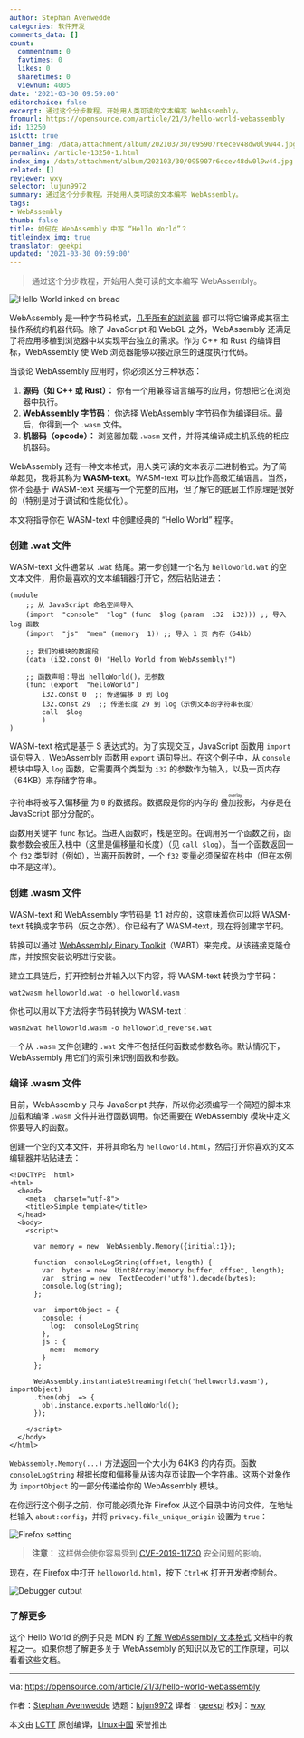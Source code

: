 ```yaml
---
author: Stephan Avenwedde
categories: 软件开发
comments_data: []
count:
  commentnum: 0
  favtimes: 0
  likes: 0
  sharetimes: 0
  viewnum: 4005
date: '2021-03-30 09:59:00'
editorchoice: false
excerpt: 通过这个分步教程，开始用人类可读的文本编写 WebAssembly。
fromurl: https://opensource.com/article/21/3/hello-world-webassembly
id: 13250
islctt: true
banner_img: /data/attachment/album/202103/30/095907r6ecev48dw0l9w44.jpg
permalink: /article-13250-1.html
index_img: /data/attachment/album/202103/30/095907r6ecev48dw0l9w44.jpg.thumb.jpg
related: []
reviewer: wxy
selector: lujun9972
summary: 通过这个分步教程，开始用人类可读的文本编写 WebAssembly。
tags:
- WebAssembly
thumb: false
title: 如何在 WebAssembly 中写 “Hello World”？
titleindex_img: true
translator: geekpi
updated: '2021-03-30 09:59:00'
---
```



> 
> 通过这个分步教程，开始用人类可读的文本编写 WebAssembly。
> 
> 
> 


![](/data/attachment/album/202103/30/095907r6ecev48dw0l9w44.jpg "Hello World inked on bread")


WebAssembly 是一种字节码格式，[几乎所有的浏览器](https://developer.mozilla.org/en-US/docs/WebAssembly#browser_compatibility) 都可以将它编译成其宿主操作系统的机器代码。除了 JavaScript 和 WebGL 之外，WebAssembly 还满足了将应用移植到浏览器中以实现平台独立的需求。作为 C++ 和 Rust 的编译目标，WebAssembly 使 Web 浏览器能够以接近原生的速度执行代码。


当谈论 WebAssembly 应用时，你必须区分三种状态：


1. **源码（如 C++ 或 Rust）：** 你有一个用兼容语言编写的应用，你想把它在浏览器中执行。
2. **WebAssembly 字节码：** 你选择 WebAssembly 字节码作为编译目标。最后，你得到一个 `.wasm` 文件。
3. **机器码（opcode）：** 浏览器加载 `.wasm` 文件，并将其编译成主机系统的相应机器码。


WebAssembly 还有一种文本格式，用人类可读的文本表示二进制格式。为了简单起见，我将其称为 **WASM-text**。WASM-text 可以比作高级汇编语言。当然，你不会基于 WASM-text 来编写一个完整的应用，但了解它的底层工作原理是很好的（特别是对于调试和性能优化）。


本文将指导你在 WASM-text 中创建经典的 “Hello World” 程序。


### 创建 .wat 文件


WASM-text 文件通常以 `.wat` 结尾。第一步创建一个名为 `helloworld.wat` 的空文本文件，用你最喜欢的文本编辑器打开它，然后粘贴进去：



```
(module
    ;; 从 JavaScript 命名空间导入
    (import  "console"  "log" (func  $log (param  i32  i32))) ;; 导入 log 函数
    (import  "js"  "mem" (memory  1)) ;; 导入 1 页 内存（64kb）
   
    ;; 我们的模块的数据段
    (data (i32.const 0) "Hello World from WebAssembly!")
   
    ;; 函数声明：导出 helloWorld()，无参数
    (func (export  "helloWorld")
        i32.const 0  ;; 传递偏移 0 到 log
        i32.const 29  ;; 传递长度 29 到 log（示例文本的字符串长度）
        call  $log
        )
)

```

WASM-text 格式是基于 S 表达式的。为了实现交互，JavaScript 函数用 `import` 语句导入，WebAssembly 函数用 `export` 语句导出。在这个例子中，从 `console` 模块中导入 `log` 函数，它需要两个类型为 `i32` 的参数作为输入，以及一页内存（64KB）来存储字符串。


字符串将被写入偏移量 为 `0` 的数据段。数据段是你的内存的<ruby> 叠加投影 <rt>  overlay </rt></ruby>，内存是在 JavaScript 部分分配的。


函数用关键字 `func` 标记。当进入函数时，栈是空的。在调用另一个函数之前，函数参数会被压入栈中（这里是偏移量和长度）（见 `call $log`）。当一个函数返回一个 `f32` 类型时（例如），当离开函数时，一个 `f32` 变量必须保留在栈中（但在本例中不是这样）。


### 创建 .wasm 文件


WASM-text 和 WebAssembly 字节码是 1:1 对应的，这意味着你可以将 WASM-text 转换成字节码（反之亦然）。你已经有了 WASM-text，现在将创建字节码。


转换可以通过 [WebAssembly Binary Toolkit](https://github.com/webassembly/wabt)（WABT）来完成。从该链接克隆仓库，并按照安装说明进行安装。


建立工具链后，打开控制台并输入以下内容，将 WASM-text 转换为字节码：



```
wat2wasm helloworld.wat -o helloworld.wasm

```

你也可以用以下方法将字节码转换为 WASM-text：



```
wasm2wat helloworld.wasm -o helloworld_reverse.wat

```

一个从 `.wasm` 文件创建的 `.wat` 文件不包括任何函数或参数名称。默认情况下，WebAssembly 用它们的索引来识别函数和参数。


### 编译 .wasm 文件


目前，WebAssembly 只与 JavaScript 共存，所以你必须编写一个简短的脚本来加载和编译 `.wasm` 文件并进行函数调用。你还需要在 WebAssembly 模块中定义你要导入的函数。


创建一个空的文本文件，并将其命名为 `helloworld.html`，然后打开你喜欢的文本编辑器并粘贴进去：



```
<!DOCTYPE  html>
<html>
  <head>
    <meta  charset="utf-8">
    <title>Simple template</title>
  </head>
  <body>
    <script>
   
      var memory = new  WebAssembly.Memory({initial:1});

      function  consoleLogString(offset, length) {
        var  bytes = new  Uint8Array(memory.buffer, offset, length);
        var  string = new  TextDecoder('utf8').decode(bytes);
        console.log(string);
      };

      var  importObject = {
        console: {
          log:  consoleLogString
        },
        js : {
          mem:  memory
        }
      };
     
      WebAssembly.instantiateStreaming(fetch('helloworld.wasm'), importObject)
      .then(obj  => {
        obj.instance.exports.helloWorld();
      });
     
    </script>
  </body>
</html>

```

`WebAssembly.Memory(...)` 方法返回一个大小为 64KB 的内存页。函数 `consoleLogString` 根据长度和偏移量从该内存页读取一个字符串。这两个对象作为 `importObject` 的一部分传递给你的 WebAssembly 模块。


在你运行这个例子之前，你可能必须允许 Firefox 从这个目录中访问文件，在地址栏输入 `about:config`，并将 `privacy.file_unique_origin` 设置为 `true`：


![Firefox setting](/data/attachment/album/202103/30/095912pamnmaayg1y1nzla.png "Firefox setting")



> 
> **注意：** 这样做会使你容易受到 [CVE-2019-11730](https://www.mozilla.org/en-US/security/advisories/mfsa2019-21/#CVE-2019-11730) 安全问题的影响。
> 
> 
> 


现在，在 Firefox 中打开 `helloworld.html`，按下 `Ctrl+K` 打开开发者控制台。


![Debugger output](/data/attachment/album/202103/30/095912ji88ttpuu4grsd4t.png "Debugger output")


### 了解更多


这个 Hello World 的例子只是 MDN 的 [了解 WebAssembly 文本格式](https://developer.mozilla.org/en-US/docs/WebAssembly/Understanding_the_text_format) 文档中的教程之一。如果你想了解更多关于 WebAssembly 的知识以及它的工作原理，可以看看这些文档。




---


via: <https://opensource.com/article/21/3/hello-world-webassembly>


作者：[Stephan Avenwedde](https://opensource.com/users/hansic99) 选题：[lujun9972](https://github.com/lujun9972) 译者：[geekpi](https://github.com/geekpi) 校对：[wxy](https://github.com/wxy)


本文由 [LCTT](https://github.com/LCTT/TranslateProject) 原创编译，[Linux中国](https://linux.cn/) 荣誉推出
